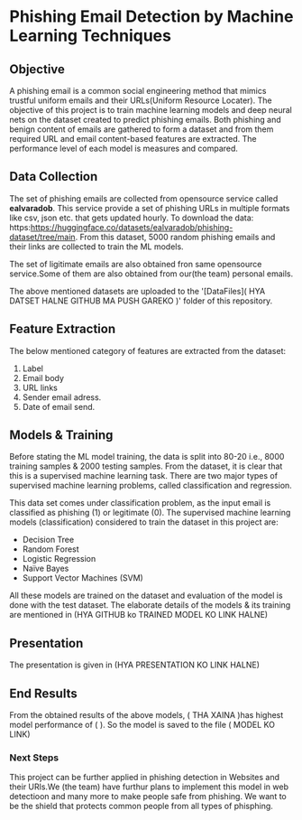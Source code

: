 # Phishing Email Detection by Machine Learning Techniques

## Objective
A phishing email is a common social engineering method that mimics trustful uniform emails and their URLs(Uniform Resource Locater). The objective of this project is to train machine learning models and deep neural nets on the dataset created to predict phishing emails. Both phishing and benign content of emails are gathered to form a dataset and from them required URL and email content-based features are extracted. The performance level of each model is measures and compared.

## Data Collection
The set of phishing emails are collected from opensource service called **ealvaradob**. This service provide a set of phishing URLs in multiple formats like csv, json etc. that gets updated hourly. To download the data: https:https://huggingface.co/datasets/ealvaradob/phishing-dataset/tree/main. From this dataset, 5000 random phishing emails and their links are collected to train the ML models.

The set of ligitimate emails are also obtained fron same opensource service.Some of them are also obtained from our(the team) personal emails.


The above mentioned datasets are uploaded to the '[DataFiles](  HYA DATSET HALNE GITHUB MA PUSH GAREKO )' folder of this repository.

## Feature Extraction
The below mentioned category of features are extracted from the  dataset:

1. Label
2. Email body
3. URL links
4. Sender email adress.
5. Date of email send. 

## Models & Training

Before stating the ML model training, the data is split into 80-20 i.e., 8000 training samples & 2000 testing samples. From the dataset, it is clear that this is a supervised machine learning task. There are two major types of supervised machine learning problems, called classification and regression.

This data set comes under classification problem, as the input email is classified as phishing (1) or legitimate (0). The supervised machine learning models (classification) considered to train the dataset in this project are:

* Decision Tree
* Random Forest
* Logistic Regression
* Naïve Bayes
* Support Vector Machines (SVM)




All these models are trained on the dataset and evaluation of the model is done with the test dataset. The elaborate details of the models & its training are mentioned in 
(HYA GITHUB ko TRAINED MODEL KO LINK HALNE)

## Presentation


The presentation is given in (HYA PRESENTATION KO LINK HALNE)

## End Results
From the obtained results of the above models, (              THA XAINA          )has highest model performance of (         ). So the model is saved to the file ( MODEL KO LINK)
### Next Steps

This project can be further applied in phishing detection in Websites and their URls.We (the team) have furthur plans to implement this model in web detectioon and many more to make people safe from phishing.
We want to be the shield that protects common people from all types of phisphing.
